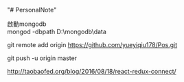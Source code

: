 "# PersonalNote" 

啟動mongodb  
mongod -dbpath D:\mongodb\data

git remote add origin https://github.com/yueyiqiu178/Pos.git

git push -u origin master


http://taobaofed.org/blog/2016/08/18/react-redux-connect/
